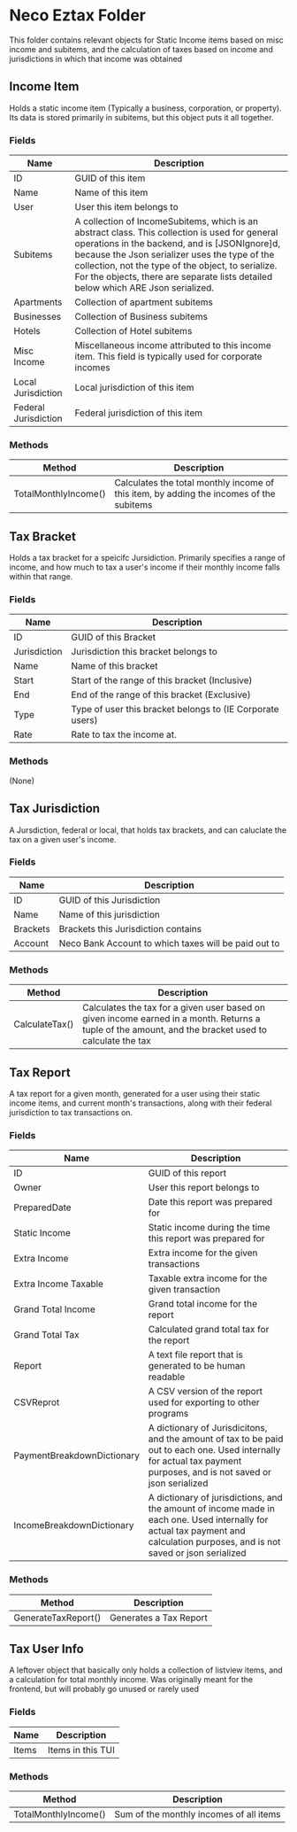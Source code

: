 # Neco Eztax Folder

This folder contains relevant objects for Static Income items based on misc income and subitems, and the calculation of taxes based on income and jurisdictions in which that income was obtained

## Income Item
Holds a static income item (Typically a business, corporation, or property). Its data is stored primarily in subitems, but this object puts it all together.

### Fields
|Name|Description|
|-|-|
|ID|GUID of this item|
|Name|Name of this item|
|User|User this item belongs to|
|Subitems|A collection of IncomeSubitems, which is an abstract class. This collection is used for general operations in the backend, and is [JSONIgnore]d, because the Json serializer uses the type of the collection, not the type of the object, to serialize. For the objects, there are separate lists detailed below which ARE Json serialized.|
|Apartments|Collection of apartment subitems|
|Businesses|Collection of Business subitems|
|Hotels|Collection of Hotel subitems|
|Misc Income| Miscellaneous income attributed to this income item. This field is typically used for corporate incomes|
|Local Jurisdiction| Local jurisdiction of this item|
|Federal Jurisdiction| Federal jurisdiction of this item|

### Methods
|Method|Description|
|-|-|
|TotalMonthlyIncome()|Calculates the total monthly income of this item, by adding the incomes of the subitems|

## Tax Bracket  
Holds a tax bracket for a speicifc Jursidiction. Primarily specifies a range of income, and how much to tax a user's income if their monthly income falls within that range.

### Fields
|Name|Description|
|-|-|
|ID|GUID of this Bracket|
|Jurisdiction|Jurisdiction this bracket belongs to|
|Name|Name of this bracket|
|Start|Start of the range of this bracket (Inclusive)|
|End|End of the range of this bracket (Exclusive)|
|Type|Type of user this bracket belongs to (IE Corporate users)|
|Rate|Rate to tax the income at.

### Methods
(None)

## Tax Jurisdiction
A Jursdiction, federal or local, that holds tax brackets, and can caluclate the tax on a given user's income.

### Fields
|Name|Description|
|-|-|
|ID|GUID of this Jurisdiction|
|Name|Name of this jurisdiction|
|Brackets|Brackets this Jurisdiction contains|
|Account|Neco Bank Account to which taxes will be paid out to|

### Methods
|Method|Description|
|-|-|
|CalculateTax()|Calculates the tax for a given user based on given income earned in a month. Returns a tuple of the amount, and the bracket used to calculate the tax|

## Tax Report
A tax report for a given month, generated for a user using their static income items, and current month's transactions, along with their federal jurisdiction to tax transactions on.

### Fields
|Name|Description|
|-|-|
|ID|GUID of this report|
|Owner|User this report belongs to|
|PreparedDate|Date this report was prepared for|
|Static Income|Static income during the time this report was prepared for|
|Extra Income|Extra income for the given transactions|
|Extra Income Taxable|Taxable extra income for the given transaction|
|Grand Total Income|Grand total income for the report|
|Grand Total Tax| Calculated grand total tax for the report|
|Report|A text file report that is generated to be human readable|
|CSVReprot|A CSV version of the report used for exporting to other programs|
|PaymentBreakdownDictionary| A dictionary of Jurisdicitons, and the amount of tax to be paid out to each one. Used internally for actual tax payment purposes, and is not saved or json serialized|
|IncomeBreakdownDictionary| A dictionary of jurisdictions, and the amount of income made in each one. Used internally for actual tax payment and calculation purposes, and is not saved or json serialized|

### Methods
|Method|Description|
|-|-|
|GenerateTaxReport()|Generates a Tax Report|

## Tax User Info
A leftover object that basically only holds a collection of listview items, and a calculation for total monthly income. Was originally meant for the frontend, but will probably go unused or rarely used

### Fields
|Name|Description|
|-|-|
|Items|Items in this TUI|

### Methods
|Method|Description|
|-|-|
|TotalMonthlyIncome()|Sum of the monthly incomes of all items|
